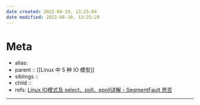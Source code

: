 ```yaml
---
date created: 2022-08-10, 13:25:04
date modified: 2022-08-10, 13:25:29
---
```


# Meta

- alias:
- parent :: [[Linux 中 5 种 IO 模型]]
- siblings ::
- child ::
- refs: [Linux IO模式及 select、poll、epoll详解 - SegmentFault 思否](https://segmentfault.com/a/1190000003063859)

---


